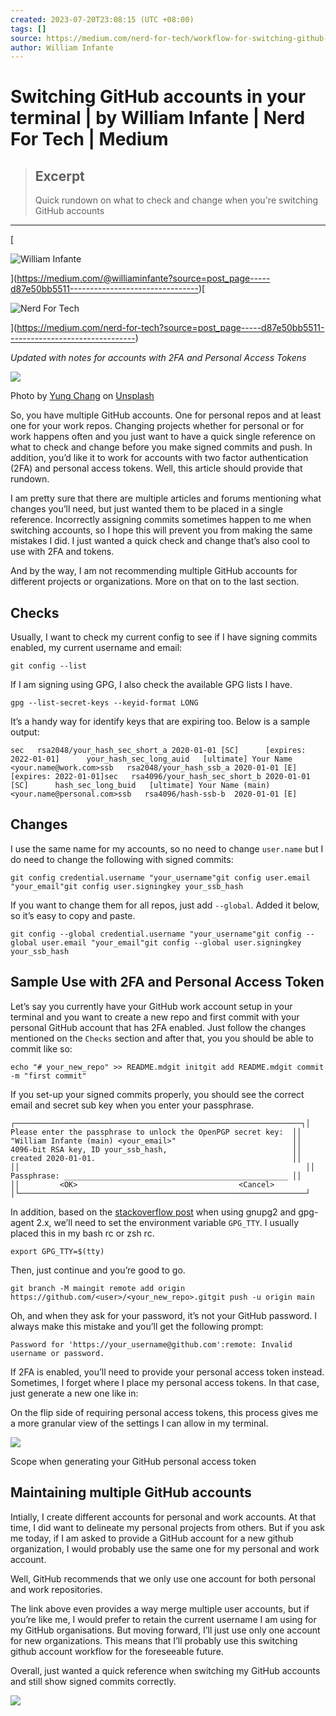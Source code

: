```yaml
---
created: 2023-07-20T23:08:15 (UTC +08:00)
tags: []
source: https://medium.com/nerd-for-tech/workflow-for-switching-github-accounts-in-your-terminal-d87e50bb5511
author: William Infante
---
```


# Switching GitHub accounts in your terminal | by William Infante | Nerd For Tech | Medium

> ## Excerpt
> Quick rundown on what to check and change when you're switching GitHub accounts

---
[

![William Infante](https://miro.medium.com/v2/resize:fill:88:88/1*p12GbW2anMrFgQpV5SxQ8A.jpeg)



](https://medium.com/@williaminfante?source=post_page-----d87e50bb5511--------------------------------)[

![Nerd For Tech](https://miro.medium.com/v2/resize:fill:48:48/1*53-lvCPnPV4sTOmvcITDxw.png)



](https://medium.com/nerd-for-tech?source=post_page-----d87e50bb5511--------------------------------)

_Updated with notes for accounts with 2FA and Personal Access Tokens_

![](https://miro.medium.com/v2/resize:fit:700/1*SGsmXrHkepJD0xm-kfoGCA.jpeg)

Photo by [Yung Chang](https://unsplash.com/@yungnoma?utm_source=unsplash&utm_medium=referral&utm_content=creditCopyText) on [Unsplash](https://unsplash.com/s/photos/switches?utm_source=unsplash&utm_medium=referral&utm_content=creditCopyText)

So, you have multiple GitHub accounts. One for personal repos and at least one for your work repos. Changing projects whether for personal or for work happens often and you just want to have a quick single reference on what to check and change before you make signed commits and push. In addition, you’d like it to work for accounts with two factor authentication (2FA) and personal access tokens. Well, this article should provide that rundown.

I am pretty sure that there are multiple articles and forums mentioning what changes you’ll need, but just wanted them to be placed in a single reference. Incorrectly assigning commits sometimes happen to me when switching accounts, so I hope this will prevent you from making the same mistakes I did. I just wanted a quick check and change that’s also cool to use with 2FA and tokens.

And by the way, I am not recommending multiple GitHub accounts for different projects or organizations. More on that on to the last section.

## Checks

Usually, I want to check my current config to see if I have signing commits enabled, my current username and email:

```
git config --list
```

If I am signing using GPG, I also check the available GPG lists I have.

```
gpg --list-secret-keys --keyid-format LONG
```

It’s a handy way for identify keys that are expiring too. Below is a sample output:

```
sec   rsa2048/your_hash_sec_short_a 2020-01-01 [SC]      [expires: 2022-01-01]      your_hash_sec_long_auid   [ultimate] Your Name <your.name@work.com>ssb   rsa2048/your_hash_ssb_a 2020-01-01 [E]      [expires: 2022-01-01]sec   rsa4096/your_hash_sec_short_b 2020-01-01 [SC]      hash_sec_long_buid   [ultimate] Your Name (main) <your.name@personal.com>ssb   rsa4096/hash-ssb-b  2020-01-01 [E]
```

## Changes

I use the same name for my accounts, so no need to change `user.name` but I do need to change the following with signed commits:

```
git config credential.username "your_username"git config user.email "your_email"git config user.signingkey your_ssb_hash
```

If you want to change them for all repos, just add `--global`. Added it below, so it’s easy to copy and paste.

```
git config --global credential.username "your_username"git config --global user.email "your_email"git config --global user.signingkey your_ssb_hash
```

## Sample Use with 2FA and Personal Access Token

Let’s say you currently have your GitHub work account setup in your terminal and you want to create a new repo and first commit with your personal GitHub account that has 2FA enabled. Just follow the changes mentioned on the `Checks` section and after that, you you should be able to commit like so:

```
echo "# your_new_repo" >> README.mdgit initgit add README.mdgit commit -m "first commit"
```

If you set-up your signed commits properly, you should see the correct email and secret sub key when you enter your passphrase.

```
┌────────────────────────────────────────────────────────────────┐│ Please enter the passphrase to unlock the OpenPGP secret key:  ││ "William Infante (main) <your_email>"                          ││ 4096-bit RSA key, ID your_ssb_hash,                            ││ created 2020-01-01.                                            ││                                                                ││                                                                ││ Passphrase: __________________________________________________ ││                                                                ││         <OK>                                    <Cancel>       │└────────────────────────────────────────────────────────────────┘
```

In addition, based on the [stackoverflow post](https://stackoverflow.com/questions/39494631/gpg-failed-to-sign-the-data-fatal-failed-to-write-commit-object-git-2-10-0) when using gnupg2 and gpg-agent 2.x, we’ll need to set the environment variable `GPG_TTY`. I usually placed this in my bash rc or zsh rc.

```
export GPG_TTY=$(tty)
```

Then, just continue and you’re good to go.

```
git branch -M maingit remote add origin https://github.com/<user>/<your_new_repo>.gitgit push -u origin main
```

Oh, and when they ask for your password, it’s not your GitHub password. I always make this mistake and you’ll get the following prompt:

```
Password for 'https://your_username@github.com':remote: Invalid username or password.
```

If 2FA is enabled, you’ll need to provide your personal access token instead. Sometimes, I forget where I place my personal access tokens. In that case, just generate a new one like in:

On the flip side of requiring personal access tokens, this process gives me a more granular view of the settings I can allow in my terminal.

![](https://miro.medium.com/v2/resize:fit:700/1*r9kuD6b5ZmzUx-tceMCNgA.png)

Scope when generating your GitHub personal access token

## Maintaining multiple GitHub accounts

Intially, I create different accounts for personal and work accounts. At that time, I did want to delineate my personal projects from others. But if you ask me today, if I am asked to provide a GitHub account for a new github organization, I would probably use the same one for my personal and work account.

Well, GitHub recommends that we only use one account for both personal and work repositories.

The link above even provides a way merge multiple user accounts, but if you’re like me, I would prefer to retain the current username I am using for my GitHub organisations. But moving forward, I’ll just use only one account for new organizations. This means that I’ll probably use this switching github account workflow for the foreseeable future.

Overall, just wanted a quick reference when switching my GitHub accounts and still show signed commits correctly.

![](https://miro.medium.com/v2/resize:fit:700/1*H7dM1msv_e76arJ2xTiuGg.png)
